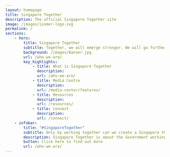 ```yaml
---
layout: homepage
title: Singapore Together
description: The official Singapore Together site
image: /images/isomer-logo.svg
permalink: /
sections:
    - hero:
        title: Singapore Together
        subtitle: Together, we will emerge stronger. We will go further. For our Singapore.
        background: /images/Banner.jpg
        url: /who-we-are/
        key_highlights:
            - title: What is Singapore Together
              description: 
              url: /who-we-are/
            - title: Media Centre
              description: 
              url: /media-center/features/
            - title: Resources
              description:
              url: /resources/
            - title: Connect
              description: 
              url: /connect/
    - infobar:
        title: "#SingaporeTogether"
        subtitle: Only by working together can we create a Singapore that we all want, regardless of how diverse our ideas and opinions are. After all, it will take this entire nation to build our nation. 
        description: Singapore Together is about the Government working with Singaporeans, and Singaporeans working with one another, to build our future Singapore. 
        button: Click here to find out more
        url: /who-we-are/
---
```

